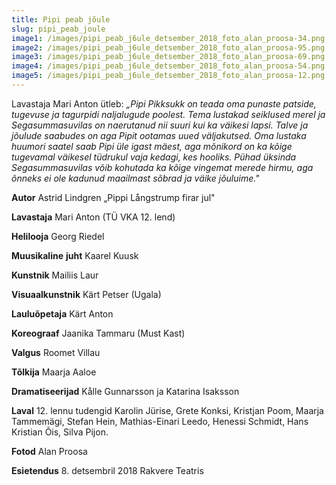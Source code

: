 ```yaml
---
title: Pipi peab jõule
slug: pipi_peab_joule
image1: /images/pipi_peab_j6ule_detsember_2018_foto_alan_proosa-34.png
image2: /images/pipi_peab_j6ule_detsember_2018_foto_alan_proosa-95.png
image3: /images/pipi_peab_j6ule_detsember_2018_foto_alan_proosa-69.png
image4: /images/pipi_peab_j6ule_detsember_2018_foto_alan_proosa-54.png
image5: /images/pipi_peab_j6ule_detsember_2018_foto_alan_proosa-12.png
---
```

Lavastaja Mari Anton ütleb: _„Pipi Pikksukk on teada oma punaste patside, tugevuse ja tagurpidi naljalugude poolest. Tema lustakad seiklused merel ja Segasummasuvilas on naerutanud nii suuri kui ka väikesi lapsi. Talve ja jõulude saabudes on aga Pipit ootamas uued väljakutsed. Oma lustaka huumori saatel saab Pipi üle igast mäest, aga mõnikord on ka kõige tugevamal väikesel tüdrukul vaja kedagi, kes hooliks. Pühad üksinda Segasummasuvilas võib kohutada ka kõige vingemat merede hirmu, aga õnneks ei ole kadunud maailmast sõbrad ja väike jõuluime."_

**Autor** Astrid Lindgren „Pippi Långstrump firar jul" 

**Lavastaja** Mari Anton (TÜ VKA 12. lend) 

**Helilooja** Georg Riedel 

**Muusikaline** **juht** Kaarel Kuusk 

**Kunstnik** Mailiis Laur 

**Visuaalkunstnik** Kärt Petser (Ugala) 

**Lauluõpetaja** Kärt Anton 

**Koreograaf** Jaanika Tammaru (Must Kast) 

**Valgus** Roomet Villau 

**Tõlkija** Maarja Aaloe 

**Dramatiseerijad** Kålle Gunnarsson ja Katarina Isaksson 

**Laval** 12. lennu tudengid Karolin Jürise, Grete Konksi, Kristjan Poom, Maarja Tammemägi, Stefan Hein, Mathias-Einari Leedo, Henessi Schmidt, Hans Kristian Õis, Silva Pijon.

**Fotod** Alan Proosa

**Esietendus** 8. detsembril 2018 Rakvere Teatris
